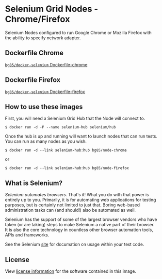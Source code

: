 # Selenium Grid Nodes - Chrome/Firefox

Selenium Nodes configured to run Google Chrome or Mozilla Firefox with the ability to specify network adapter.

## Dockerfile Chrome

[`bg85/docker-selenium` Dockerfile-chrome](https://github.com/bg85/docker-selenium/blob/master/Dockerfile-chrome)

## Dockerfile Firefox

[`bg85/docker-selenium` Dockerfile-firefox](https://github.com/bg85/docker-selenium/blob/master/Dockerfile-firefox)

## How to use these images

First, you will need a Selenium Grid Hub that the Node will connect to.

```
$ docker run -d -P --name selenium-hub selenium/hub
```

Once the hub is up and running will want to launch nodes that can run tests. You can run as many nodes as you wish.

```
$ docker run -d --link selenium-hub:hub bg85/node-chrome
```
or
```
$ docker run -d --link selenium-hub:hub bg85/node-firefox
```

## What is Selenium?
_Selenium automates browsers._ That's it! What you do with that power is entirely up to you. Primarily, it is for automating web applications for testing purposes, but is certainly not limited to just that. Boring web-based administration tasks can (and should!) also be automated as well.

Selenium has the support of some of the largest browser vendors who have taken (or are taking) steps to make Selenium a native part of their browser. It is also the core technology in countless other browser automation tools, APIs and frameworks.

See the Selenium [site](http://docs.seleniumhq.org/) for documation on usage within your test code.

## License

View [license information](https://github.com/SeleniumHQ/docker-selenium/blob/master/LICENSE.md) for the software contained in this image.
